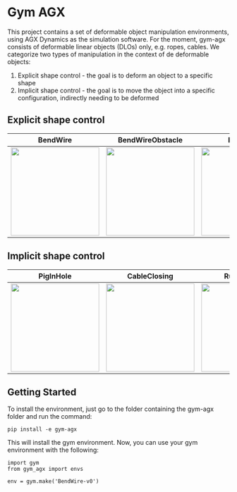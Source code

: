 # Gym AGX

This project contains a set of deformable object manipulation environments, using AGX Dynamics as the simulation software. For the moment, gym-agx consists of deformable linear objects (DLOs) only, e.g. ropes, cables. We categorize two types of manipulation in the context of de deformable objects:

1) Explicit shape control - the goal is to deform an object to a specific shape
2) Implicit shape control - the goal is to move the object into a specific configuration, indirectly needing to be deformed

## Explicit shape control

BendWire                   |  BendWireObstacle         |  PushRope
:-------------------------:|:-------------------------:|:-------------------------:
<img src="https://drive.google.com/uc?export=view&id=1oa98fspwVYnNulq5SEgSYkrrTLXTz-_Y" width="200"> | <img src="https://drive.google.com/uc?export=view&id=16qEuWRvFr9B5u46lRJM77_tCy22VEoNz" width="200"> | <img src="https://drive.google.com/uc?export=view&id=1IuuDTLa-7hNP373yuFJfEfU3hZt9dG5Q" width="200">

## Implicit shape control


PigInHole                   |  CableClosing         |  RubberBand
:-------------------------:|:-------------------------:|:-------------------------:
<img src="https://drive.google.com/uc?export=view&id=1OT4GVt3xCTo2mkpzOVuaASToH36y2Jde" width="200"> | <img src="https://drive.google.com/uc?export=view&id=12pEKXavw5ox01l7-NK6JoqVKPVU8ArHz" width="200"> | <img src="https://drive.google.com/uc?export=view&id=1halbLByFBRG6yQ0wG-icG46lCcOL3Pw4" width="200">

## Getting Started

To install the environment, just go to the folder containing the gym-agx folder and run the command:

```
pip install -e gym-agx
```

This will install the gym environment. Now, you can use your gym environment with the following:

```
import gym
from gym_agx import envs

env = gym.make('BendWire-v0')
```
